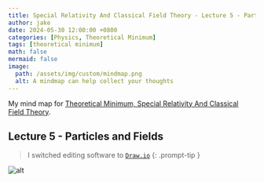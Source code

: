 ```yaml
---
title: Special Relativity And Classical Field Theory - Lecture 5 - Particles and Fields
author: jake
date: 2024-05-30 12:00:00 +0800
categories: [Physics, Theoretical Minimum]
tags: [theoretical minimum]
math: false
mermaid: false
image:
  path: /assets/img/custom/mindmap.png
  alt: A mindmap can help collect your thoughts
---
```

My mind map for [Theoretical Minimum, Special Relativity And Classical Field Theory](https://theoreticalminimum.com/courses/special-relativity-and-electrodynamics/2012/spring).

## Lecture 5 - Particles and Fields
> I switched editing software to [`Draw.io`](https://www.drawio.com/)
{: .prompt-tip }

![alt](assets/drawio/B2L5.drawio.png)
